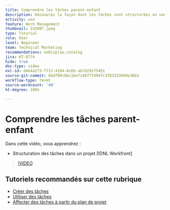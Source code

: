 ```yaml
---
title: Comprendre les tâches parent-enfant
description: Découvrez la façon dont les tâches sont structurées en une relation parent-enfant dans un projet Workfront.
activity: use
feature: Work Management
thumbnail: 335087.jpeg
type: Tutorial
role: User
level: Beginner
team: Technical Marketing
recommendations: noDisplay,catalog
jira: KT-8774
hide: true
doc-type: video
exl-id: d4e4a273-f712-4104-8c6b-ab7d29175451
source-git-commit: bbdf99c6bc1be714077fd94fc3f8325394de36b3
workflow-type: tm+mt
source-wordcount: '48'
ht-degree: 100%

---
```


# Comprendre les tâches parent-enfant

Dans cette vidéo, vous apprendrez :

* Structuration des tâches dans un projet [!DNL Workfront]

>[!VIDEO](https://video.tv.adobe.com/v/335087/?quality=12&learn=on&enablevpops=1)

## Tutoriels recommandés sur cette rubrique

* [Créer des tâches](/help/manage-work/tasks/how-to-create-tasks.md)
* [Utiliser des tâches](/help/manage-work/tasks/work-with-tasks.md)
* [Affecter des tâches à partir du plan de projet](/help/manage-work/tasks/assign-tasks-from-the-project-plan.md)
